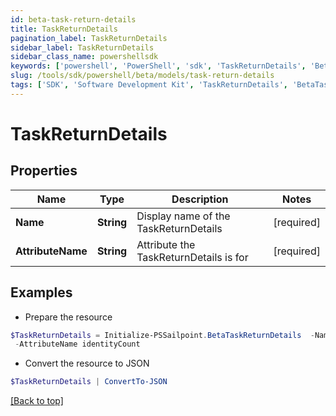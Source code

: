 ```yaml
---
id: beta-task-return-details
title: TaskReturnDetails
pagination_label: TaskReturnDetails
sidebar_label: TaskReturnDetails
sidebar_class_name: powershellsdk
keywords: ['powershell', 'PowerShell', 'sdk', 'TaskReturnDetails', 'BetaTaskReturnDetails'] 
slug: /tools/sdk/powershell/beta/models/task-return-details
tags: ['SDK', 'Software Development Kit', 'TaskReturnDetails', 'BetaTaskReturnDetails']
---
```



# TaskReturnDetails

## Properties

Name | Type | Description | Notes
------------ | ------------- | ------------- | -------------
**Name** |  **String** | Display name of the TaskReturnDetails | [required]
**AttributeName** |  **String** | Attribute the TaskReturnDetails is for | [required]

## Examples

- Prepare the resource
```powershell
$TaskReturnDetails = Initialize-PSSailpoint.BetaTaskReturnDetails  -Name label `
 -AttributeName identityCount
```

- Convert the resource to JSON
```powershell
$TaskReturnDetails | ConvertTo-JSON
```


[[Back to top]](#) 


